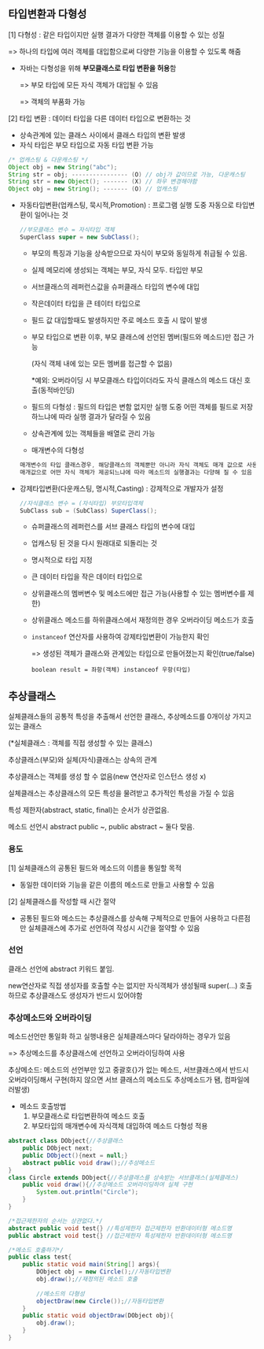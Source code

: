 ## 타입변환과 다형성

[1] 다형성 : 같은 타입이지만 실행 결과가 다양한 객체를 이용할 수 있는 성질

=> 하나의 타입에 여러 객체를 대입함으로써 다양한 기능을 이용할 수 있도록 해줌

- 자바는 다형성을 위해 **부모클래스로 타입 변환을 허용**함

  => 부모 타입에 모든 자식 객체가 대입될 수 있음 

  => 객체의 부품화 가능

[2] 타입 변환 : 데이터 타입을 다른 데이터 타입으로 변환하는 것

- 상속관계에 있는 클래스 사이에서 클래스 타입의 변환 발생
- 자식 타입은 부모 타입으로 자동 타입 변환 가능

```java
/* 업캐스팅 & 다운캐스팅 */
Object obj = new String("abc");
String str = obj; ---------------- (O) // obj가 값이므로 가능, 다운캐스팅
String str = new Object(); ------- (X) // 좌우 변경해야함
Object obj = new String(); ------- (O) // 업캐스팅
```

- 자동타입변환(업캐스팅, 묵시적,Promotion) : 프로그램 실행 도중 자동으로 타입변환이 일어나는 것

  ```java
  //부모클래스 변수 = 자식타입 객체
  SuperClass super = new SubClass();
  ```

  - 부모의 특징과 기능을 상속받으므로 자식이 부모와 동일하게 취급될 수 있음.

  - 실제 메모리에 생성되는 객체는 부모, 자식 모두. 타입만 부모

  - 서브클래스의 레퍼런스값을 슈퍼클래스 타입의 변수에 대입

  - 작은데이터 타입을 큰 테이터 타입으로

  - 필드 값 대입할때도 발생하지만 주로 메소드 호출 시 많이 발생

  - 부모 타입으로 변환 이후, 부모 클래스에 선언된 멤버(필드와 메소드)만 접근 가능

    (자식 객체 내에 있는 모든 멤버를 접근할 수 없음)

    *예외: 오버라이딩 시 부모클래스 타입이더라도 자식 클래스의 메소드 대신 호출(동적바인딩)

  - 필드의 다형성 : 필드의 타입은 변함 없지만 실행 도중 어떤 객체를 필드로 저장하느냐에 따라 실행 결과가 달라질 수 있음

  - 상속관계에 있는 객체들을 배열로 관리 가능

  - 매개변수의 다형성

  ```java
  매개변수의 타입 클래스경우, 해당클래스의 객체뿐만 아니라 자식 객체도 매개 값으로 사용가능
  매개값으로 어떤 자식 객체가 제공되느냐에 따라 메소드의 실행결과는 다양해 질 수 있음
  ```

- 강제타입변환(다운캐스팅, 명시적,Casting) : 강제적으로 개발자가 설정

  ```java
  //자식클래스 변수 = (자식타입) 부모타입객체
  SubClass sub = (SubClass) SuperClass();
  ```

  - 슈퍼클래스의 레퍼런스를 서브 클래스 타입의 변수에 대입

  - 업캐스팅 된 것을 다시 원래대로 되돌리는 것

  - 명시적으로 타입 지정

  - 큰 데이터 타입을 작은 데이터 타입으로

  - 상위클래스의 멤버변수 및 메소드에만 접근 가능(사용할 수 있는 멤버변수를 제한)

  - 상위클래스 메소드를 하위클래스에서 재정의한 경우 오버라이딩 메소드가 호출

  - `instanceof` 연산자를 사용하여 강제타입변환이 가능한지 확인

    => 생성된 객체가 클래스와 관계있는 타입으로 만들어졌는지 확인(true/false)

    ```
    boolean result = 좌항(객체) instanceof 우항(타입)
    ```



## 추상클래스

실체클래스들의 공통적 특성을 추출해서 선언한 클래스, 추상메소드를 0개이상 가지고 있는 클래스

(*실체클래스 : 객체를 직접 생성할 수 있는 클래스)

추상클래스(부모)와 실체(자식)클래스는 상속의 관계

추상클래스는 객체를 생성 할 수 없음(new 연산자로 인스턴스 생성 x)

실체클래스는 추상클래스의 모든 특성을 물려받고 추가적인 특성을 가질 수 있음

특성 제한자(abstract, static, final)는 순서가 상관없음.

메소드 선언시 abstract public ~, public abstract ~ 둘다 맞음.

### 용도

[1] 실체클래스의 공통된 필드와 메소드의 이름을 통일할 목적

- 동일한 데이터와 기능을 같은 이름의 메소드로 만들고 사용할 수 있음

[2] 실체클래스를 작성할 때 시간 절약

- 공통된 필드와 메소드는 추상클래스를 상속해 구체적으로 만들어 사용하고 다른점만 실체클래스에 추가로 선언하여 작성시 시간을 절약할 수 있음

### 선언

클래스 선언에 abstract 키워드 붙임.

new연산자로 직접 생성자를 호출할 수는 없지만 자식객체가 생성될때 super(...) 호출하므로 추상클래스도 생성자가 반드시 있어야함

### 추상메소드와 오버라이딩

메소드선언만 통일화 하고 실행내용은 실체클래스마다 달라야하는 경우가 있음

=> 추상메소드를 추상클래스에 선언하고 오버라이딩하여 사용

추상메소드: 메소드의 선언부만 있고 중괄호{}가 없는 메소드, 서브클래스에서 반드시 오버라이딩해서 구현(하지 않으면 서브 클래스의 메소드도 추상메소드가 됌, 컴파일에러발생)

 - 메소드 호출방법
   1. 부모클래스로 타입변환하여 메소드 호출
   2. 부모타입의 매개변수에 자식객체 대입하여 메소드 다형성 적용

```java
abstract class DObject{//추상클래스
    public DObject next;
    public DObject(){next = null;}
    abstract public void draw();//추상메소드
}
class Circle extends DObject{//추상클래스를 상속받는 서브클래스(실체클래스)
    public void draw(){//추상메소드 오버라이딩하여 실체 구현
        System.out.println("Circle");
    }
}

/*접근제한자의 순서는 상관없다.*/
abstract public void test{} //특성제한자 접근제한자 반환데이터형 메소드명
public abstract void test{} //접근제한자 특성제한자 반환데이터형 메소드명

/*메소드 호출하기*/
public class test{
    public static void main(String[] args){
        DObject obj = new Circle();//자동타입변환
        obj.draw();//재정의된 메소드 호출
        
        //메소드의 다형성
        objectDraw(new Circle());//자동타입변환
    }
    public static void objectDraw(DObject obj){
        obj.draw();
    }
}
```


